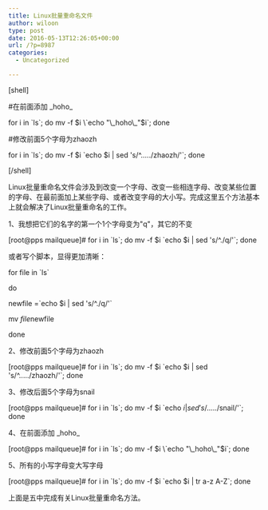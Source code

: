```yaml
---
title: Linux批量重命名文件
author: wiloon
type: post
date: 2016-05-13T12:26:05+00:00
url: /?p=8987
categories:
  - Uncategorized

---
```

[shell]
  
#在前面添加 \_hoho\_
  
for i in \`ls\`; do mv -f $i \`echo "\_hoho\_"$i\`; done

#修改前面5个字母为zhaozh
  
for i in \`ls\`; do mv -f $i \`echo $i | sed 's/^...../zhaozh/'\`; done

[/shell]



Linux批量重命名文件会涉及到改变一个字母、改变一些相连字母、改变某些位置的字母、在最前面加上某些字母、或者改变字母的大小写。完成这里五个方法基本上就会解决了Linux批量重命名的工作。

1、我想把它们的名字的第一个1个字母变为"q"，其它的不变

[root@pps mailqueue]# for i in \`ls\`; do mv -f $i \`echo $i | sed 's/^./q/'\`; done

或者写个脚本，显得更加清晰：
  
for file in \`ls\`
  
do
  
newfile =\`echo $i | sed 's/^./q/'\`
  
mv $file $newfile
  
done
  
2、修改前面5个字母为zhaozh

[root@pps mailqueue]# for i in \`ls\`; do mv -f $i \`echo $i | sed 's/^...../zhaozh/'\`; done

3、修改后面5个字母为snail

[root@pps mailqueue]# for i in \`ls\`; do mv -f $i \`echo $i | sed 's/.....$/snail/'\`; done

4、在前面添加 \_hoho\_

[root@pps mailqueue]# for i in \`ls\`; do mv -f $i \`echo "\_hoho\_"$i\`; done

5、所有的小写字母变大写字母

[root@pps mailqueue]# for i in \`ls\`; do mv -f $i \`echo $i | tr a-z A-Z\`; done

上面是五中完成有关Linux批量重命名方法。